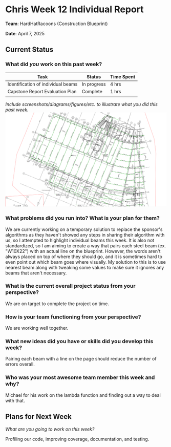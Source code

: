 # Chris Week 12 Individual Report

**Team**: HardHatRacoons (Construction Blueprint)

**Date**: April 7, 2025

## Current Status

### What did _you_ work on this past week?

| Task                                | Status      | Time Spent | 
| ----------------------------------- | ----------- | ---------- |
| Identification of individual beams     | In progress | 4 hrs     |
| Capstone Report Evaluation Plan  | Complete | 1 hrs    |
|                                     |             |            |

*Include screenshots/diagrams/figures/etc. to illustrate what you did this past week.*
![Updated example of an annotated page](./images/chris-week-11.png)

### What problems did you run into? What is your plan for them?
We are currently working on a temporary solution to replace the sponsor's algorithms as they haven't showed any steps in sharing their algorithm with us, so I attempted to highlight individual beams this week. It is also not standardized, so I am aiming to create a way that pairs each steel beam (ex. "W10X22") with an actual line on the blueprint. However, the words aren't always placed on top of where they should go, and it is sometimes hard to even point out which beam goes where visually. My solution to this is to use nearest beam along with tweaking some values to make sure it ignores any beams that aren't necessary.


### What is the current overall project status from your perspective? 
We are on target to complete the project on time.


### How is your team functioning from your perspective?
We are working well together.


### What new ideas did you have or skills did you develop this week?
Pairing each beam with a line on the page should reduce the number of errors overall.


### Who was your most awesome team member this week and why?
Michael for his work on the lambda function and finding out a way to deal with that.


## Plans for Next Week

*What are you going to work on this week?*

Profiling our code, improving coverage, documentation, and testing.
